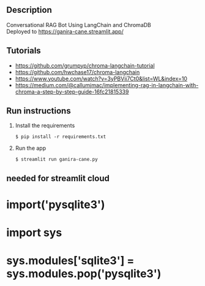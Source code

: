 ## Description
Conversational RAG Bot Using LangChain and ChromaDB  
Deployed to https://ganira-cane.streamlit.app/

## Tutorials
- https://github.com/grumpyp/chroma-langchain-tutorial
- https://github.com/hwchase17/chroma-langchain  
- https://www.youtube.com/watch?v=3yPBVii7Ct0&list=WL&index=10
- https://medium.com/@callumjmac/implementing-rag-in-langchain-with-chroma-a-step-by-step-guide-16fc21815339

## Run instructions

1. Install the requirements

   ```
   $ pip install -r requirements.txt
   ```

2. Run the app

   ```
   $ streamlit run ganira-cane.py
   ```

## needed for streamlit cloud
# __import__('pysqlite3')
# import sys
# sys.modules['sqlite3'] = sys.modules.pop('pysqlite3')

